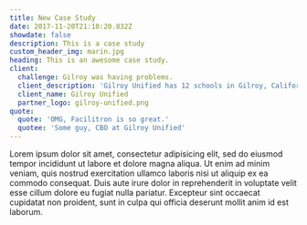 ```yaml
---
title: New Case Study
date: 2017-11-20T21:10:20.832Z
showdate: false
description: This is a case study
custom_header_img: marin.jpg
heading: This is an awesome case study.
client:
  challenge: Gilroy was having problems.
  client_description: 'Gilroy Unified has 12 schools in Gilroy, California.'
  client_name: Gilroy Unified
  partner_logo: gilroy-unified.png
quote:
  quote: 'OMG, Facilitron is so great.'
  quotee: 'Some guy, CBO at Gilroy Unified'
---
```

Lorem ipsum dolor sit amet, consectetur adipisicing elit, sed do eiusmod tempor incididunt ut labore et dolore magna aliqua. Ut enim ad minim veniam, quis nostrud exercitation ullamco laboris nisi ut aliquip ex ea commodo consequat. Duis aute irure dolor in reprehenderit in voluptate velit esse cillum dolore eu fugiat nulla pariatur. Excepteur sint occaecat cupidatat non proident, sunt in culpa qui officia deserunt mollit anim id est laborum.
